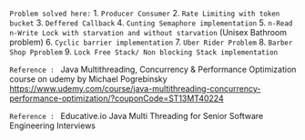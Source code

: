 `Problem solved here:`
    1. `Producer Consumer`
    2. `Rate Limiting with token bucket`
    3. `Deffered Callback`
    4. `Cunting Semaphore implementation`
    5. `n-Read n-Write Lock with starvation and without starvation` (Unisex Bathroom problem)
    6. `Cyclic barrier implementation`
    7. `Uber Rider Problem`
    8. `Barber Shop Pproblem`
    9. `Lock Free Stack/ Non blocking Stack implementation`

`Reference : ` Java Multithreading, Concurrency & Performance Optimization course on udemy by Michael Pogrebinsky
            https://www.udemy.com/course/java-multithreading-concurrency-performance-optimization/?couponCode=ST13MT40224

`Reference : ` Educative.io Java Multi Threading for Senior Software Engineering Interviews